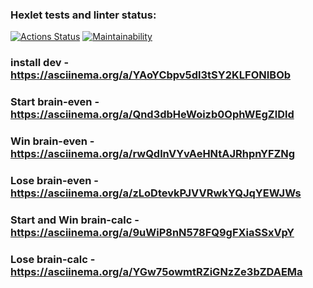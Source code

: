 ### Hexlet tests and linter status:
[![Actions Status](https://github.com/dementevem/php-project-45/actions/workflows/hexlet-check.yml/badge.svg)](https://github.com/dementevem/php-project-45/actions)
[![Maintainability](https://api.codeclimate.com/v1/badges/017e3c56f018c253609c/maintainability)](https://codeclimate.com/github/dementevem/php-project-45/maintainability)

### install dev - https://asciinema.org/a/YAoYCbpv5dl3tSY2KLFONIBOb
### Start brain-even - https://asciinema.org/a/Qnd3dbHeWoizb0OphWEgZlDld
### Win brain-even - https://asciinema.org/a/rwQdlnVYvAeHNtAJRhpnYFZNg
### Lose brain-even - https://asciinema.org/a/zLoDtevkPJVVRwkYQJqYEWJWs
### Start and Win brain-calc - https://asciinema.org/a/9uWiP8nN578FQ9gFXiaSSxVpY
### Lose brain-calc - https://asciinema.org/a/YGw75owmtRZiGNzZe3bZDAEMa
